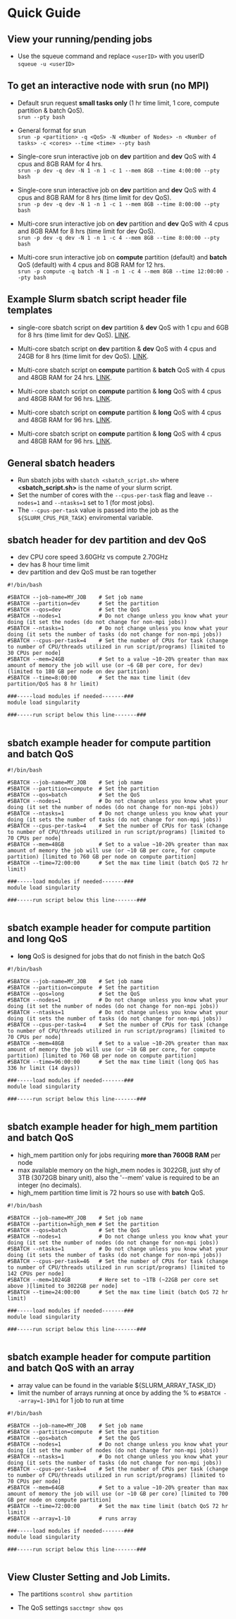 # Quick Guide

## View your running/pending jobs 
- Use the squeue command and replace ```<userID>``` with you userID  
```squeue -u <userID>```

## To get an interactive node with srun (no MPI)

- Default srun request **small tasks only** (1 hr time limit, 1 core, compute partition & batch QoS). \
```srun --pty bash```

- General format for srun\
```srun -p <partition> -q <QoS> -N <Number of Nodes> -n <Number of tasks> -c <cores> --time <time> --pty bash```

- Single-core srun interactive job on **dev** partition and **dev** QoS with 4 cpus and 8GB RAM for 4 hrs.\
```srun -p dev -q dev -N 1 -n 1 -c 1 --mem 8GB --time 4:00:00 --pty bash```

- Single-core srun interactive job on **dev** partition and **dev** QoS with 4 cpus and 8GB RAM for 8 hrs (time limit for dev QoS).\
```srun -p dev -q dev -N 1 -n 1 -c 1 --mem 8GB --time 8:00:00 --pty bash```

- Multi-core srun interactive job on **dev** partition and **dev** QoS with 4 cpus and 8GB RAM for 8 hrs (time limit for dev QoS).\
```srun -p dev -q dev -N 1 -n 1 -c 4 --mem 8GB --time 8:00:00 --pty bash```

- Multi-core srun interactive job on **compute** partition (default) and **batch** QoS (default) with 4 cpus and 8GB RAM for 12 hrs.\
```srun -p compute -q batch -N 1 -n 1 -c 4 --mem 8GB --time 12:00:00 --pty bash```

## Example Slurm **sbatch** script header file templates

- single-core sbatch script on **dev** partition & **dev** QoS with 1 cpu and 6GB for 8 hrs (time limit for dev QoS). [LINK](https://github.com/TheJacksonLaboratory/slurm-templates/blob/main/slurm_template_00_dev_dev.sh "slurm_template_00_dev_dev.sh").

- Multi-core sbatch script on **dev** partition & **dev** QoS with 4 cpus and 24GB for 8 hrs (time limit for dev QoS). [LINK](https://github.com/TheJacksonLaboratory/slurm-templates/blob/main/slurm_template_01_dev_dev.sh "slurm_template_01_dev_dev.sh").

- Multi-core sbatch script on **compute** partition & **batch** QoS with 4 cpus and 48GB RAM for 24 hrs. [LINK](https://github.com/TheJacksonLaboratory/slurm-templates/blob/main/slurm_template_02_compute_batch.sh "slurm_template_02_compute_batch.sh").

- Multi-core sbatch script on **compute** partition & **long** QoS with 4 cpus and 48GB RAM for 96 hrs. [LINK](https://github.com/TheJacksonLaboratory/slurm-templates/blob/main/slurm_template_03_compute_long.shh "slurm_template_03_compute_long.sh").

- Multi-core sbatch script on **compute** partition & **long** QoS with 4 cpus and 48GB RAM for 96 hrs. [LINK](https://github.com/TheJacksonLaboratory/slurm-templates/blob/main/slurm_template_04_high_mem_batch.sh "slurm_template_04_high_mem_batch.sh").

- Multi-core sbatch script on **compute** partition & **long** QoS with 4 cpus and 48GB RAM for 96 hrs. [LINK](https://github.com/TheJacksonLaboratory/slurm-templates/blob/main/slurm_template_05_compute_batch_array.sh "slurm_template_05_compute_batch_array.sh").

## General sbatch headers 
- Run sbatch jobs with ```sbatch <sbatch_script.sh>``` where **<sbatch_script.sh>** is the name of your slurm script. 
 - Set the number of cores with the ```--cpus-per-task``` flag and leave ```--nodes=1``` and ```--ntasks=1``` set to 1 (for most jobs).
 - The ```--cpus-per-task``` value is passed into the job as the ```${SLURM_CPUS_PER_TASK}``` enviromental variable.


## sbatch header for dev partition and dev QoS
 - dev CPU core speed 3.60GHz vs compute 2.70GHz
 - dev has 8 hour time limit 
 - dev partition and dev QoS must be ran together

```{: .bash}
#!/bin/bash

#SBATCH --job-name=MY_JOB    # Set job name
#SBATCH --partition=dev      # Set the partition 
#SBATCH --qos=dev            # Set the QoS
#SBATCH --nodes=1            # Do not change unless you know what your doing (it set the nodes (do not change for non-mpi jobs))
#SBATCH --ntasks=1           # Do not change unless you know what your doing (it sets the number of tasks (do not change for non-mpi jobs))
#SBATCH --cpus-per-task=4    # Set the number of CPUs for task (change to number of CPU/threads utilized in run script/programs) [limited to 30 CPUs per node]
#SBATCH --mem=24GB           # Set to a value ~10-20% greater than max amount of memory the job will use (or ~6 GB per core, for dev) (limited to 180 GB per node on dev partition)
#SBATCH --time=8:00:00       # Set the max time limit (dev partition/QoS has 8 hr limit)

###-----load modules if needed-------###
module load singularity

###-----run script below this line-------###


```

## sbatch example header for compute partition and batch QoS

```{: .bash}
#!/bin/bash

#SBATCH --job-name=MY_JOB    # Set job name
#SBATCH --partition=compute  # Set the partition 
#SBATCH --qos=batch          # Set the QoS
#SBATCH --nodes=1            # Do not change unless you know what your doing (it set the number of nodes (do not change for non-mpi jobs))
#SBATCH --ntasks=1           # Do not change unless you know what your doing (it sets the number of tasks (do not change for non-mpi jobs))
#SBATCH --cpus-per-task=4    # Set the number of CPUs for task (change to number of CPU/threads utilized in run script/programs) [limited to 70 CPUs per node]
#SBATCH --mem=48GB           # Set to a value ~10-20% greater than max amount of memory the job will use (or ~10 GB per core, for compute partition) [limited to 760 GB per node on compute partition]
#SBATCH --time=72:00:00      # Set the max time limit (batch QoS 72 hr limit)

###-----load modules if needed-------###
module load singularity

###-----run script below this line-------###


```

## sbatch example header for compute partition and **long** QoS
 - **long** QoS is designed for jobs that do not finish in the batch QoS

```{: .bash}
#!/bin/bash

#SBATCH --job-name=MY_JOB    # Set job name
#SBATCH --partition=compute  # Set the partition 
#SBATCH --qos=long           # Set the QoS
#SBATCH --nodes=1            # Do not change unless you know what your doing (it set the number of nodes (do not change for non-mpi jobs))
#SBATCH --ntasks=1           # Do not change unless you know what your doing (it sets the number of tasks (do not change for non-mpi jobs))
#SBATCH --cpus-per-task=4    # Set the number of CPUs for task (change to number of CPU/threads utilized in run script/programs) [limited to 70 CPUs per node]
#SBATCH --mem=48GB           # Set to a value ~10-20% greater than max amount of memory the job will use (or ~10 GB per core, for compute partition) [limited to 760 GB per node on compute partition]
#SBATCH --time=96:00:00      # Set the max time limit (long QoS has 336 hr limit (14 days))

###-----load modules if needed-------###
module load singularity

###-----run script below this line-------###


```

## sbatch example header for **high_mem** partition and batch QoS
 - high_mem partition only for jobs requiring **more than 760GB RAM** per node
 - max available memory on the high_mem nodes is 3022GB, just shy of 3TB (3072GB binary unit), also the '--mem' value is required to be an integer (no decimals). 
 - high_mem partition time limit is 72 hours so use with **batch** QoS.

```{: .bash}
#!/bin/bash

#SBATCH --job-name=MY_JOB    # Set job name
#SBATCH --partition=high_mem # Set the partition 
#SBATCH --qos=batch          # Set the QoS
#SBATCH --nodes=1            # Do not change unless you know what your doing (it set the number of nodes (do not change for non-mpi jobs))
#SBATCH --ntasks=1           # Do not change unless you know what your doing (it sets the number of tasks (do not change for non-mpi jobs))
#SBATCH --cpus-per-task=46   # Set the number of CPUs for task (change to number of CPU/threads utilized in run script/programs) [limited to 142 CPUs per node]
#SBATCH --mem=1024GB         # Here set to ~1TB (~22GB per core set above )[limited to 3022GB per node]
#SBATCH --time=24:00:00      # Set the max time limit (batch QoS 72 hr limit)

###-----load modules if needed-------###
module load singularity

###-----run script below this line-------###


```

## sbatch example header for compute partition and batch QoS with an array
 - array value can be found in the variable ${SLURM_ARRAY_TASK_ID}
 - limit the number of arrays running at once by adding the % to ```#SBATCH --array=1-10%1``` for 1 job to run at time    

```{: .bash}
#!/bin/bash

#SBATCH --job-name=MY_JOB    # Set job name
#SBATCH --partition=compute  # Set the partition 
#SBATCH --qos=batch          # Set the QoS
#SBATCH --nodes=1            # Do not change unless you know what your doing (it set the number of nodes (do not change for non-mpi jobs))
#SBATCH --ntasks=1           # Do not change unless you know what your doing (it sets the number of tasks (do not change for non-mpi jobs))
#SBATCH --cpus-per-task=4    # Set the number of CPUs per task (change to number of CPU/threads utilized in run script/programs) [limited to 70 CPUs per node] 
#SBATCH --mem=64GB           # Set to a value ~10-20% greater than max amount of memory the job will use (or ~10 GB per core) [limited to 700 GB per node on compute partition]
#SBATCH --time=72:00:00      # Set the max time limit (batch QoS 72 hr limit)
#SBATCH --array=1-10         # runs array 

###-----load modules if needed-------###
module load singularity

###-----run script below this line-------###


```

## View Cluster Setting and Job Limits. 

- The partitions ```scontrol show partition```

- The QoS settings ```sacctmgr show qos```




